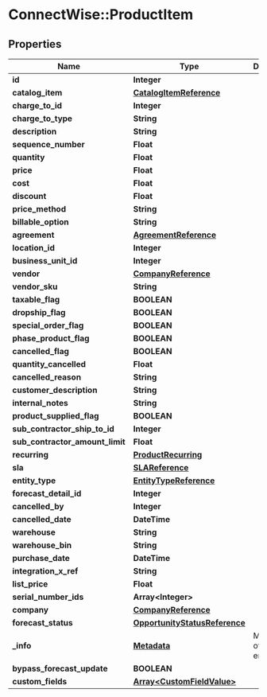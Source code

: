 # ConnectWise::ProductItem

## Properties
Name | Type | Description | Notes
------------ | ------------- | ------------- | -------------
**id** | **Integer** |  | [optional] 
**catalog_item** | [**CatalogItemReference**](CatalogItemReference.md) |  | 
**charge_to_id** | **Integer** |  | 
**charge_to_type** | **String** |  | 
**description** | **String** |  | [optional] 
**sequence_number** | **Float** |  | [optional] 
**quantity** | **Float** |  | [optional] 
**price** | **Float** |  | [optional] 
**cost** | **Float** |  | [optional] 
**discount** | **Float** |  | [optional] 
**price_method** | **String** |  | [optional] 
**billable_option** | **String** |  | 
**agreement** | [**AgreementReference**](AgreementReference.md) |  | [optional] 
**location_id** | **Integer** |  | [optional] 
**business_unit_id** | **Integer** |  | [optional] 
**vendor** | [**CompanyReference**](CompanyReference.md) |  | [optional] 
**vendor_sku** | **String** |  | [optional] 
**taxable_flag** | **BOOLEAN** |  | [optional] 
**dropship_flag** | **BOOLEAN** |  | [optional] 
**special_order_flag** | **BOOLEAN** |  | [optional] 
**phase_product_flag** | **BOOLEAN** |  | [optional] 
**cancelled_flag** | **BOOLEAN** |  | [optional] 
**quantity_cancelled** | **Float** |  | [optional] 
**cancelled_reason** | **String** |  | [optional] 
**customer_description** | **String** |  | [optional] 
**internal_notes** | **String** |  | [optional] 
**product_supplied_flag** | **BOOLEAN** |  | [optional] 
**sub_contractor_ship_to_id** | **Integer** |  | [optional] 
**sub_contractor_amount_limit** | **Float** |  | [optional] 
**recurring** | [**ProductRecurring**](ProductRecurring.md) |  | [optional] 
**sla** | [**SLAReference**](SLAReference.md) |  | [optional] 
**entity_type** | [**EntityTypeReference**](EntityTypeReference.md) |  | [optional] 
**forecast_detail_id** | **Integer** |  | [optional] 
**cancelled_by** | **Integer** |  | [optional] 
**cancelled_date** | **DateTime** |  | [optional] 
**warehouse** | **String** |  | [optional] 
**warehouse_bin** | **String** |  | [optional] 
**purchase_date** | **DateTime** |  | [optional] 
**integration_x_ref** | **String** |  | [optional] 
**list_price** | **Float** |  | [optional] 
**serial_number_ids** | **Array&lt;Integer&gt;** |  | [optional] 
**company** | [**CompanyReference**](CompanyReference.md) |  | [optional] 
**forecast_status** | [**OpportunityStatusReference**](OpportunityStatusReference.md) |  | [optional] 
**_info** | [**Metadata**](Metadata.md) | Metadata of the entity | [optional] 
**bypass_forecast_update** | **BOOLEAN** |  | [optional] 
**custom_fields** | [**Array&lt;CustomFieldValue&gt;**](CustomFieldValue.md) |  | [optional] 


